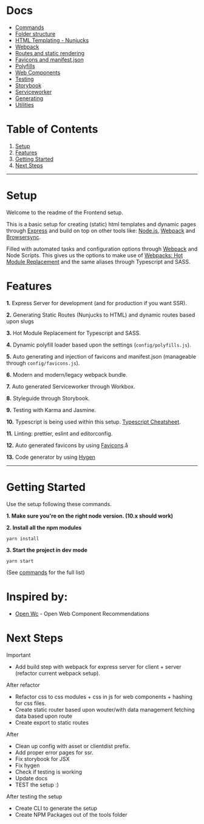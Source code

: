 # Docs
- [Commands](docs/Commands.md)
- [Folder structure](docs/FolderStructure.md)
- [HTML Templating - Nunjucks](docs/Templating.md)
- [Webpack](docs/Webpack.md)
- [Routes and static rendering](docs/Routes.md)
- [Favicons and manifest.json](docs/Favicons.md)
- [Polyfills](docs/Polyfills.md)
- [Web Components](docs/WebComponents.md)
- [Testing](docs/Testing.md)
- [Storybook](docs/Storybook.md)
- [Serviceworker](docs/Serviceworker.md)
- [Generating](docs/Generating.md)
- [Utilities](docs/Utilities.md)

# Table of Contents
1.  [Setup](#setup)
2.  [Features](#features)
3.  [Getting Started](#getting-started)
3.  [Next Steps](#next-steps)
------

# Setup #
Welcome to the readme of the Frontend setup.

This is a basic setup for creating (static) html templates and dynamic pages through [Express](https://expressjs.com/) and build on top on other tools like: [Node.js](https://nodejs.org/), [Webpack](http://webpack.github.io/) and [Browsersync](http://www.browsersync.io/).

Filled with automated tasks and configuration options through [Webpack](https://webpack.js.org/) and Node Scripts. This gives us the options to make use of [Webpacks: Hot Module Replacement](https://webpack.js.org/concepts/hot-module-replacement/) and the same aliases through Typescript and SASS.

# Features #
__1.__ Express Server for development (and for production if you want SSR).

__2.__ Generating Static Routes (Nunjucks to HTML) and dynamic routes based upon slugs

__3.__ Hot Module Replacement for Typescript and SASS.

__4.__ Dynamic polyfill loader based upon the settings (`config/polyfills.js`).

__5.__ Auto generating and injection of favicons and manifest.json (manageable through `config/favicons.js`).

__6.__ Modern and modern/legacy webpack bundle.

__7.__ Auto generated Serviceworker through Workbox.

__8.__ Styleguide through Storybook.

__9.__ Testing with Karma and Jasmine.

__10.__ Typescript is being used within this setup. [Typescript Cheatsheet](https://github.com/typescript-cheatsheets/react-typescript-cheatsheet).

__11.__ Linting: prettier, eslint and editorconfig.

__12.__ Auto generated favicons by using [Favicons](https://github.com/itgalaxy/favicons).å

__13.__ Code generator by using [Hygen](http://www.hygen.io/)

------

# Getting Started #
Use the setup following these commands.

__1. Make sure you're on the right node version. (10.x should work)__

__2. Install all the npm modules__

`yarn install`

__3. Start the project in dev mode__

`yarn start`

(See [commands](docs/Commands.md) for the full list)

# Inspired by: #
- [Open Wc](https://open-wc.org/) - Open Web Component Recommendations

# Next Steps #
Important
- Add build step with webpack for express server for client + server (refactor current webpack setup).

After refactor
- Refactor css to css modules + css in js for web components + hashing for css files.
- Create static router based upon wouter/with data management fetching data based upon route
- Create export to static routes

After
- Clean up config with asset or clientdist prefix.
- Add proper error pages for ssr.
- Fix storybook for JSX
- Fix hygen
- Check if testing is working
- Update docs
- TEST the setup :)

After testing the setup
- Create CLI to generate the setup
- Create NPM Packages out of the tools folder